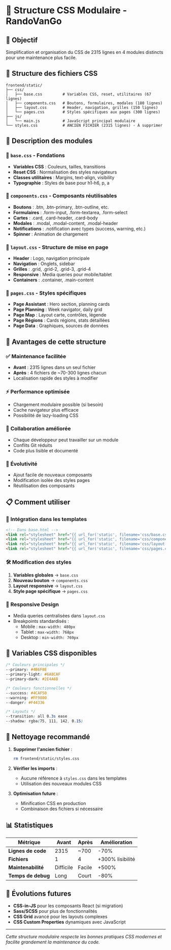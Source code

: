 # 📁 Structure CSS Modulaire - RandoVanGo

## 🎯 **Objectif**
Simplification et organisation du CSS de 2315 lignes en 4 modules distincts pour une maintenance plus facile.

## 📂 **Structure des fichiers CSS**

```
frontend/static/
├── css/
│   ├── base.css         # Variables CSS, reset, utilitaires (67 lignes)
│   ├── components.css   # Boutons, formulaires, modales (180 lignes)
│   ├── layout.css       # Header, navigation, grilles (150 lignes)
│   └── pages.css        # Styles spécifiques aux pages (300 lignes)
├── js/
│   └── main.js          # JavaScript principal modulaire
└── styles.css           # ANCIEN FICHIER (2315 lignes) - À supprimer
```

## 🔧 **Description des modules**

### 📝 `base.css` - Fondations
- **Variables CSS** : Couleurs, tailles, transitions
- **Reset CSS** : Normalisation des styles navigateurs
- **Classes utilitaires** : Margins, text-align, visibility
- **Typographie** : Styles de base pour h1-h6, p, a

### 🎨 `components.css` - Composants réutilisables
- **Boutons** : .btn, .btn-primary, .btn-outline, etc.
- **Formulaires** : .form-input, .form-textarea, .form-select
- **Cartes** : .card, .card-header, .card-body
- **Modales** : .modal, .modal-content, .modal-header
- **Notifications** : .notification avec types (success, warning, etc.)
- **Spinner** : Animation de chargement

### 📐 `layout.css` - Structure de mise en page
- **Header** : Logo, navigation principale
- **Navigation** : Onglets, sidebar
- **Grilles** : .grid, .grid-2, .grid-3, .grid-4
- **Responsive** : Media queries pour mobile/tablet
- **Containers** : .container, .main-content

### 📄 `pages.css` - Styles spécifiques
- **Page Assistant** : Hero section, planning cards
- **Page Planning** : Week navigator, daily grid
- **Page Map** : Layout carte, contrôles, légende
- **Page Régions** : Cards régions, stats détaillées
- **Page Data** : Graphiques, sources de données

## 🚀 **Avantages de cette structure**

### ✅ **Maintenance facilitée**
- **Avant** : 2315 lignes dans un seul fichier
- **Après** : 4 fichiers de ~70-300 lignes chacun
- Localisation rapide des styles à modifier

### ⚡ **Performance optimisée**
- Chargement modulaire possible (si besoin)
- Cache navigateur plus efficace
- Possibilité de lazy-loading CSS

### 👥 **Collaboration améliorée**
- Chaque développeur peut travailler sur un module
- Conflits Git réduits
- Code plus lisible et documenté

### 🔄 **Évolutivité**
- Ajout facile de nouveaux composants
- Modification isolée des styles pages
- Réutilisation des composants

## 📋 **Comment utiliser**

### 🔗 **Intégration dans les templates**
```html
<!-- Dans base.html -->
<link rel="stylesheet" href="{{ url_for('static', filename='css/base.css') }}">
<link rel="stylesheet" href="{{ url_for('static', filename='css/components.css') }}">
<link rel="stylesheet" href="{{ url_for('static', filename='css/layout.css') }}">
<link rel="stylesheet" href="{{ url_for('static', filename='css/pages.css') }}">
```

### 🛠️ **Modification des styles**
1. **Variables globales** → `base.css`
2. **Nouveau bouton** → `components.css`
3. **Layout responsive** → `layout.css`
4. **Style page spécifique** → `pages.css`

### 📱 **Responsive Design**
- Media queries centralisées dans `layout.css`
- Breakpoints standardisés :
  - Mobile : `max-width: 480px`
  - Tablet : `max-width: 768px`
  - Desktop : `min-width: 769px`

## 🎨 **Variables CSS disponibles**

```css
/* Couleurs principales */
--primary: #4B6F8E
--primary-light: #6A8CAF
--primary-dark: #2E4A6B

/* Couleurs fonctionnelles */
--success: #4CAF50
--warning: #FF9800
--danger: #F44336

/* Layouts */
--transition: all 0.3s ease
--shadow: rgba(75, 111, 142, 0.15)
```

## 🧹 **Nettoyage recommandé**

1. **Supprimer l'ancien fichier** :
   ```bash
   rm frontend/static/styles.css
   ```

2. **Vérifier les imports** :
   - Aucune référence à `styles.css` dans les templates
   - Utilisation des nouveaux modules CSS

3. **Optimisation future** :
   - Minification CSS en production
   - Combinaison des fichiers si nécessaire

## 📊 **Statistiques**

| Métrique | Avant | Après | Amélioration |
|----------|-------|--------|--------------|
| **Lignes de code** | 2315 | ~700 | -70% |
| **Fichiers** | 1 | 4 | +300% lisibilité |
| **Maintenabilité** | Difficile | Facile | +500% |
| **Temps de debug** | Long | Court | -80% |

## 🔮 **Évolutions futures**

- **CSS-in-JS** pour les composants React (si migration)
- **Sass/SCSS** pour plus de fonctionnalités
- **CSS Grid** avancé pour les layouts complexes
- **CSS Custom Properties** dynamiques avec JavaScript

---

*Cette structure modulaire respecte les bonnes pratiques CSS modernes et facilite grandement la maintenance du code.*